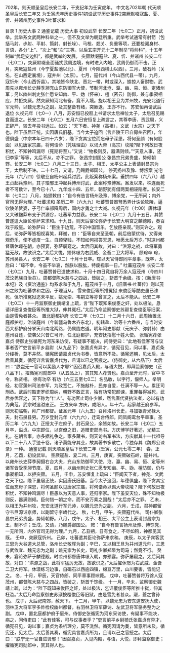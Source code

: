 702年，则天顺圣皇后长安二年，干支纪年为壬寅虎年。
中文名702年朝    代天顺圣皇后长安二年又    为壬寅虎年历史事件1初设武举历史事件2突厥默啜寇盐、夏、忻、并诸州历史事件3吐蕃求和

目录
1 历史大事
2 通鉴记载
历史大事
初设武举
长安二年（七0二）正月，初设武举。武举系文武两种科举之一，但不及文举为朝廷所重。武举考试通常有射箭（包括马射、步射、平射、筒射、射长垛）、马枪、翘关、负重等项，还要检阅身材、言语，各分“上”、“次上”和“次”三等。以后玄宗开元十二年制举“将帅科”，十五年制举“武足安边科”，都是武举的发展。
突厥默啜寇盐、夏、忻、并诸州
长安二年（七0二），突厥默啜全面骚扰武周边境，有时进入内地，武周仍御而不击。正月，突厥寇盐州（今宁夏盐池以北）、夏州（今陕西横山以西）。三月，破石岭（关名，在山西定襄境），寇并州（太原）。七月，寇代州（今山西代县一带）。九月，寇忻州（今山西忻县）。其地皆今陕北、晋北一带，时或深入，掳掠人畜财物。武周先以雍州长史薛季昶充山东防御军大使，节制河北沧、瀛、幽、易、恒、定诸州军；另以幽州刺史张仁愿专知幽、平、妫（怀来）、檀（密云）防御，兼与季昶相应，共拒突厥。然突厥知河北有备，竟不入境。旋以相王旦为并州牧，充安北道行军元帅，以魏元忠为之副，及其整备有绪，突厥退，王亦不行。
苏安恒再请武后退位
久视元年（七0一）八月，苏安恒已投匦上书请求太后禅位太子，太后召见赐食而遣之。长安二年（七0二）五月六日安恒复上疏言之，其尊李唐、责武周，义正辞严，较去年投书远过。如云：“天下者、神尧（高祖），文武（太宗）之天下也。陛下虽居正统，实因唐氏旧基。当今太子追回（言庐陵王已自房州召回），年德俱盛（中宗本年已四十六岁），陛下贪其宝位而忘母子深思，将何圣颜（有何脸面）以见唐家宗庙，将何诰命（凭啥理由）以谒大帝（高宗）坟陵?陛下何故日夜积忧，不知钟鸣漏尽（死期将至）。”又说：“物极则反，器满则倾。”“天意人事，还归李家”等等，太后不从，亦不之罪。
张昌宗封国公
张昌宗兄弟贵盛，势倾朝野。长安二年（七0二）八月二十三日，太子、相王、太平公主上表请封昌宗为王，太后制不许。二十七日，又请，乃赐爵邺国公。
停究扬州及豫、博叛案
光宅元年（六八四）徐敬业自杨州起兵讨武，此叛案称杨州案。垂拱四年（六八八）越王贞起兵豫州，其子琅邪王冲起兵博州讨武，此案称豫博案。案发以来，株连而死者不可数计，至今已十八、九年或十四、五年，朝野犹有借两案相诬陷者。长安二年（七0二）八月，始颁敕曰：“自今有告言杨州及豫、博余党，一无所问；内外官司无得为理。”
吐蕃求和
圣历二年（六九九）吐蕃赞普器弩悉弄计诛论钦陵，逼钦陵弟赞婆，子弓仁率部降周后，国内才勇之士大减。久视元年（七00）唐休璟又大破麴莽布支于洪源谷，吐蕃军力益衰。长安二年（七0二）九月十五日，其赞普遂遣大臣论弥萨来求和。十九日，则天后宴论弥萨于长安大明宫之麟德殿，奏百戏于殿庭。论弥萨曰：“臣生于边荒，不识中国音乐，乞放臣亲观。”则天许之。观后，论弥萨等皆相视喜笑，拜谢，曰：“臣等自来至圣朝，前后倍蒙优待，又得亲观奇乐，使不虚度一生。自顾卑贱，不知如何报答天恩，唯愿太后万岁。”时凉州都督唐休璟在朝，亦预宴，弥萨屡窥之。太后问其故，对曰：“洪源之战，此将军勇猛无敌，故欲识之。”太后大悦，擢休璟为右武威、金吾二卫大将军。
顾琮卒
琮，苏州吴县人，长安二年（七0二）十月十日卒。琮以天官侍郎同平章事，既卒，太后曰：“琮不幸，令虽不举哀，然朕以股肱，特废视事一日。”
吐蕃寇茂州
长安二年（七0二）九月，吐蕃赞普已遣使求和，十月十四日竟自将万余人寇茂州（今四川茂汶羌族自治县）。周都督陈大慈与之四战，皆破之，斩首千余级。按：《新唐书·本纪》及《资治通鉴》均系求和于九月，寇茂州于十月，《旧唐书·吐蕃传》则以茂州之败为吐蕃求和之因，于理当从。
雪来俊臣等所推冤狱
来俊臣等酷吏虽已诛死，但所推冤狱迄未平反，姚元崇、韦嗣立等亦曾言之，太后不能从。长安二年（七0二）十一月监察御史魏靖复上疏，言“陛下既知来俊臣之奸，处以极法，恳请详细复查俊臣等所推大狱，伸其冤枉。”太后乃命监察御史苏颋复查俊臣等旧案，由是雪免者甚众。
置北庭都护府
长安二年（七0二）十二月十六日，武周始置北庭都护府，治设庭州（今新疆乌鲁木齐东北），初辖盐、治等十六番州，与当时安西大都护府分掌天山南北两路，仍属陇右道。明年阿史那献（元庆子、弥射孙）由崖州召还，使袭父兴昔亡可汗，任北庭都护，充安抚招慰十姓大使。
张循宪荐张嘉贞
侍御史张循宪为河东采访使，有疑事不能决，问侍吏曰：“此地有佳客可与议事者否?”吏言前平乡县尉（从九品下）张嘉贞有异才，循宪召见，问以事，嘉贞条分缕析，莫不井然。循宪因请嘉贞代为书奏，皆意所不及。循宪还朝，见太后，太后善其奏，循宪详言皆嘉贞代为，且请以已之官授之。（侍御史，从六品下）太后曰：“朕岂无一官可以奖励人才耶?”因召嘉贞入殿，与语大悦，即拜监察御史（正八品下）。擢循宪司勋郎中（从五品上），赏其知人荐贤也。嘉贞至开元时，官中书令，称贤相。
徐有功卒
有功（六三五至七0二）名弘敏，以字行，偃师人。举明经，初官蒲州司法参军，为政宽仁，不施敲朴，民亦自爱，任满不辱一人。累迁司刑丞。武后时酷吏罗织周纳，朝野不敢正言，独有功常犯颜谏，重罪每得减死，武后亦优容之，天下称为“仁人”。有功官止司仆少卿，然言唐代贤执法者，必以有功为典范。武宗时追谥忠正。
王方庆卒
方庆，咸阳人。年十六，起家越王府参军。则天初临朝，拜广州都督。证圣元年（六九五）召拜洛州长史，寻加银青光禄大夫，封石泉县男。万岁登封元年（六九六），迁鸾台侍郎，同凤阁鸾台平章事。圣历二年（六九九）正授太子左庶子，封石泉公，余皆如故。长安二年（七0二）五月卒，谥贞。中宗即位，以宫僚之旧，追赠吏部尚书。方庆博学好著述，尤精三礼，在朝言事，亦多据礼争之。家多藏书，则天访右军书法，方庆献其十一代祖导以下二十八人手迹十卷。诸子莫能守其业，故其著书多散亡，今独存其《魏郑公谏录》一种。
通鉴记载
则天顺圣皇后下长安二年（壬寅，公元七零二年）
春，正月，乙酉，初设武举。
空厥寇盐、夏二州。三月，庚寅，突厥破石岭，寇并州。以雍州长史薛季昶摄右台大夫，充山东防御军大使，沧、瀛、幽、易、恒、定等州诸军皆受季昶节度。夏，四月，以幽州刺史张仁愿专知幽、平、妫、檀防御，仍与季昶相知，以拒突厥。
五月，壬申，苏安恒复上疏曰：“臣闻天下者，神尧、文武之天下也。陛下虽居正统，实因唐氏旧基。当今太子追回，年德俱盛，陛下贪其宝位而忘母子深恩，将何圣颜以见唐家宗庙，将何诰命以谒大帝坟陵？陛下何故日夜积忧，不知钟鸣漏尽！臣愚以为天意人事，还归李家。陛下虽安天位，殊不知物极则反，器满则倾。臣何惜一朝之命，而不安万乘之国哉！”太后亦不之罪。
乙未，以相王为并州牧，充安北道行军元帅，以魏元忠为之副。
六月，壬戌，召神都留守韦巨源诣京师，以副留守李峤代之。
秋，七月，甲午，突厥寇代州。
司仆卿张昌宗兄弟贵盛，势倾朝野。八月，戊午，太子、相王、太平公主上表请封昌宗为王，制不许；壬戌，又请，乃赐爵邺国公。
敕：“自今有告言扬州及豫、博馀党，一无所问，内外官司无得为理。”
九月，乙丑朔，日有食之，不尽如钩，神都见其既。
壬申，突厥寇忻州。
己卯，吐蕃遣其臣论弥萨来求和。
庚辰，以太子宾客武三思为大谷道大总管，洛州长史敬晖为副；辛巳，又以相王旦为并州道元帅，三思与武攸宜、魏元忠为之副；姚元崇为长史，司礼少卿郑杲为司马；然竟不行。
癸未，宴论弥萨于麟德殿。时凉州都督唐体璟入朝，亦预宴。弥萨屡窥之。太后问其故，对曰：“洪源之战，此将军猛厉无故，故欲识之。”太后擢休璟为右武威、金吾二卫大将军。休璟练习边事，自碣石以西逾四镇，绵亘万里，山川要害，皆能记之。
冬，十月，甲辰，天官侍郎、同平章事顾琮薨。
戊申，吐蕃赞普将万馀人寇茂州，都督陈大慈与之四战，皆破之，斩首千馀级。
十一月，辛未，监察御史魏靖上疏，以为：“陛下既知来俊臣之奸，处以极法，乞详覆俊臣等所推十狱，伸其枉滥。”太后乃命监察御史苏颋按覆俊臣等旧狱，由是雪免者甚众。颋，夔之曾孙也。
戊子，太后祀南郊，赦天下。
十二月，甲午，以魏元忠为安东道安抚大使，羽林卫大将军李多祚检校幽州都督，右羽林卫将军薛讷、左武卫将军骆务整为之副。
戊申，置北庭都护府于庭州。侍御史张循宪为河东采访使，有疑事不能决，病之，问侍吏曰：“此有佳客，可与议事者乎？”吏言前平乡尉猗氏张嘉贞有异才，循宪召见，询以事；嘉贞为条析理分，莫不洗然。循宪因请为奏，皆意所未及。循宪还，见太后，太后善其奏，循宪具言嘉贞所为，且请以己之官授之。太后曰：“朕宁无一官自进贤邪！”因召嘉贞，入见内殿，与语，大悦，即拜监察御史；擢循宪司勋郎中，赏其得人也。